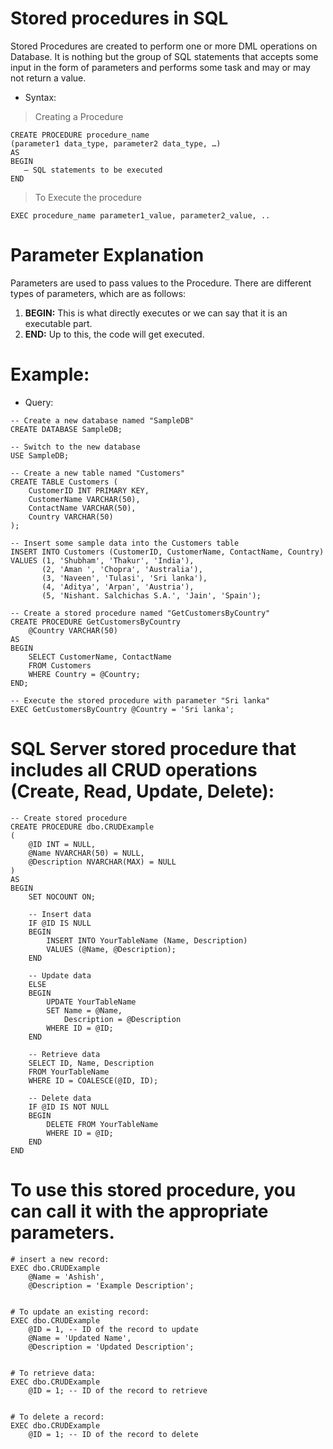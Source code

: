 # Stored procedures in SQL
Stored Procedures are created to perform one or more DML operations on Database. It is nothing but the group of SQL statements that accepts some input in the form of parameters and performs some task and may or may not return a value. 

* Syntax:

> Creating a Procedure 
```
CREATE PROCEDURE procedure_name
(parameter1 data_type, parameter2 data_type, …)
AS
BEGIN
   — SQL statements to be executed
END
```

> To Execute the procedure
```
EXEC procedure_name parameter1_value, parameter2_value, ..
```

# Parameter Explanation
Parameters are used to pass values to the Procedure. There are different types of parameters, which are as follows: 

1. __BEGIN:__ This is what directly executes or we can say that it is an executable part.
2. __END:__ Up to this, the code will get executed.

# Example:
* Query:

```
-- Create a new database named "SampleDB"
CREATE DATABASE SampleDB;

-- Switch to the new database
USE SampleDB;

-- Create a new table named "Customers"
CREATE TABLE Customers (
    CustomerID INT PRIMARY KEY,
    CustomerName VARCHAR(50),
    ContactName VARCHAR(50),
    Country VARCHAR(50)
);

-- Insert some sample data into the Customers table
INSERT INTO Customers (CustomerID, CustomerName, ContactName, Country)
VALUES (1, 'Shubham', 'Thakur', 'India'),
       (2, 'Aman ', 'Chopra', 'Australia'),
       (3, 'Naveen', 'Tulasi', 'Sri lanka'),
       (4, 'Aditya', 'Arpan', 'Austria'),
       (5, 'Nishant. Salchichas S.A.', 'Jain', 'Spain');

-- Create a stored procedure named "GetCustomersByCountry"
CREATE PROCEDURE GetCustomersByCountry
    @Country VARCHAR(50)
AS
BEGIN
    SELECT CustomerName, ContactName
    FROM Customers
    WHERE Country = @Country;
END;

-- Execute the stored procedure with parameter "Sri lanka"
EXEC GetCustomersByCountry @Country = 'Sri lanka';
```

# SQL Server stored procedure that includes all CRUD operations (Create, Read, Update, Delete):

```
-- Create stored procedure
CREATE PROCEDURE dbo.CRUDExample
(
    @ID INT = NULL,
    @Name NVARCHAR(50) = NULL,
    @Description NVARCHAR(MAX) = NULL
)
AS
BEGIN
    SET NOCOUNT ON;

    -- Insert data
    IF @ID IS NULL
    BEGIN
        INSERT INTO YourTableName (Name, Description)
        VALUES (@Name, @Description);
    END

    -- Update data
    ELSE
    BEGIN
        UPDATE YourTableName
        SET Name = @Name,
            Description = @Description
        WHERE ID = @ID;
    END

    -- Retrieve data
    SELECT ID, Name, Description
    FROM YourTableName
    WHERE ID = COALESCE(@ID, ID);

    -- Delete data
    IF @ID IS NOT NULL
    BEGIN
        DELETE FROM YourTableName
        WHERE ID = @ID;
    END
END
```

# To use this stored procedure, you can call it with the appropriate parameters.
```
# insert a new record:
EXEC dbo.CRUDExample
    @Name = 'Ashish',
    @Description = 'Example Description';


# To update an existing record:
EXEC dbo.CRUDExample
    @ID = 1, -- ID of the record to update
    @Name = 'Updated Name',
    @Description = 'Updated Description';


# To retrieve data:
EXEC dbo.CRUDExample
    @ID = 1; -- ID of the record to retrieve


# To delete a record: 
EXEC dbo.CRUDExample
    @ID = 1; -- ID of the record to delete
```